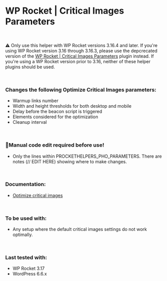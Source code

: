 # WP Rocket | Critical Images Parameters
<br>

⚠ Only use this helper with WP Rocket versions 3.16.4 and later. If you're using WP Rocket version 3.16 through 3.16.3, please use the depcrecated version of the [WP Rocket | Critical Images Parameters](https://github.com/wp-media/wp-rocket-helpers/tree/master/_deprecated/wp-rocket-critical-images-parameters) plugin instead. If you're using a WP Rocket version prior to 3.16, neither of these helper plugins should be used.

<br>

### Changes the following Optimize Critical Images parameters:
- Warmup links number
- Width and height thresholds for both desktop and mobile
- Delay before the beacon script is triggered
- Elements considered for the optimization
- Cleanup interval

<br>

### 📝Manual code edit required before use!
- Only the lines within PROCKETHELPERS_PHO_PARAMETERS. There are notes (// EDIT HERE) showing where to make changes.

<br>

### Documentation:
* [Optimize critical images](https://docs.wp-rocket.me/article/1816-optimize-critical-images)

<br>

### To be used with:
* Any setup where the default critical images settings do not work optimally.

<br>

### Last tested with:
* WP Rocket 3.17
* WordPress 6.6.x
